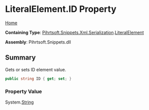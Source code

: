 # LiteralElement\.ID Property

[Home](../../../../../../README.md)

**Containing Type**: [Pihrtsoft.Snippets.Xml.Serialization](../../README.md)\.[LiteralElement](../README.md)

**Assembly**: Pihrtsoft\.Snippets\.dll

## Summary

Gets or sets ID element value\.

```csharp
public string ID { get; set; }
```

### Property Value

System\.[String](https://docs.microsoft.com/en-us/dotnet/api/system.string)

